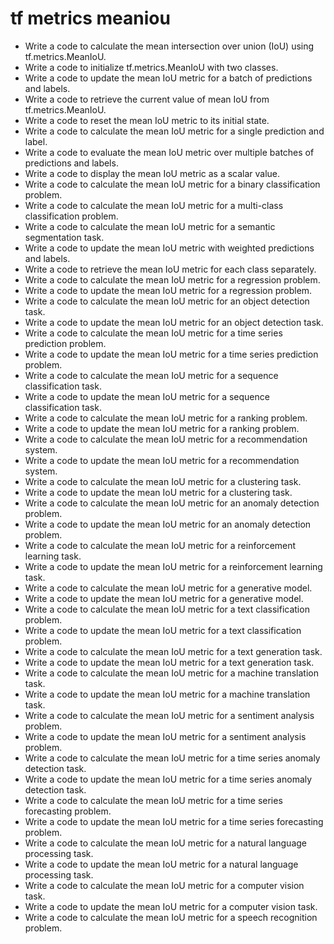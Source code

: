 # tf metrics meaniou

- Write a code to calculate the mean intersection over union (IoU) using tf.metrics.MeanIoU.
- Write a code to initialize tf.metrics.MeanIoU with two classes.
- Write a code to update the mean IoU metric for a batch of predictions and labels.
- Write a code to retrieve the current value of mean IoU from tf.metrics.MeanIoU.
- Write a code to reset the mean IoU metric to its initial state.
- Write a code to calculate the mean IoU metric for a single prediction and label.
- Write a code to evaluate the mean IoU metric over multiple batches of predictions and labels.
- Write a code to display the mean IoU metric as a scalar value.
- Write a code to calculate the mean IoU metric for a binary classification problem.
- Write a code to calculate the mean IoU metric for a multi-class classification problem.
- Write a code to calculate the mean IoU metric for a semantic segmentation task.
- Write a code to update the mean IoU metric with weighted predictions and labels.
- Write a code to retrieve the mean IoU metric for each class separately.
- Write a code to calculate the mean IoU metric for a regression problem.
- Write a code to update the mean IoU metric for a regression problem.
- Write a code to calculate the mean IoU metric for an object detection task.
- Write a code to update the mean IoU metric for an object detection task.
- Write a code to calculate the mean IoU metric for a time series prediction problem.
- Write a code to update the mean IoU metric for a time series prediction problem.
- Write a code to calculate the mean IoU metric for a sequence classification task.
- Write a code to update the mean IoU metric for a sequence classification task.
- Write a code to calculate the mean IoU metric for a ranking problem.
- Write a code to update the mean IoU metric for a ranking problem.
- Write a code to calculate the mean IoU metric for a recommendation system.
- Write a code to update the mean IoU metric for a recommendation system.
- Write a code to calculate the mean IoU metric for a clustering task.
- Write a code to update the mean IoU metric for a clustering task.
- Write a code to calculate the mean IoU metric for an anomaly detection problem.
- Write a code to update the mean IoU metric for an anomaly detection problem.
- Write a code to calculate the mean IoU metric for a reinforcement learning task.
- Write a code to update the mean IoU metric for a reinforcement learning task.
- Write a code to calculate the mean IoU metric for a generative model.
- Write a code to update the mean IoU metric for a generative model.
- Write a code to calculate the mean IoU metric for a text classification problem.
- Write a code to update the mean IoU metric for a text classification problem.
- Write a code to calculate the mean IoU metric for a text generation task.
- Write a code to update the mean IoU metric for a text generation task.
- Write a code to calculate the mean IoU metric for a machine translation task.
- Write a code to update the mean IoU metric for a machine translation task.
- Write a code to calculate the mean IoU metric for a sentiment analysis problem.
- Write a code to update the mean IoU metric for a sentiment analysis problem.
- Write a code to calculate the mean IoU metric for a time series anomaly detection task.
- Write a code to update the mean IoU metric for a time series anomaly detection task.
- Write a code to calculate the mean IoU metric for a time series forecasting problem.
- Write a code to update the mean IoU metric for a time series forecasting problem.
- Write a code to calculate the mean IoU metric for a natural language processing task.
- Write a code to update the mean IoU metric for a natural language processing task.
- Write a code to calculate the mean IoU metric for a computer vision task.
- Write a code to update the mean IoU metric for a computer vision task.
- Write a code to calculate the mean IoU metric for a speech recognition problem.